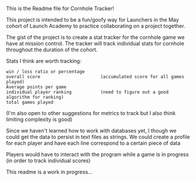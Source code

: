This is the Readme file for Cornhole Tracker!

This project is intended to be a fun/goofy way for Launchers in the 
May cohort of Launch Academy to practice collaborating on a project together.

The gist of the project is to create a stat tracker for the cornhole game
we have at mission control. The tracker will track individual stats for cornhole
throughout the duration of the cohort.


Stats I think are worth tracking: 

	win / loss ratio or percentage
	overall score 						(accumulated score for all games played)
	Average points per game
	individual player ranking			(need to figure out a good algorithm for ranking)
	total games played

(I'm also open to other suggestions for metrics to track but I also 
think limiting complexity is good)


Since we haven't learned how to work with databases yet, I though we could get the 
data to persist in text files as strings. We could create a profile for each
player and have each line correspond to a certain piece of data


Players would have to interact with the program while a game is 
in progress (in order to track individual scores)

This readme is a work in progress...